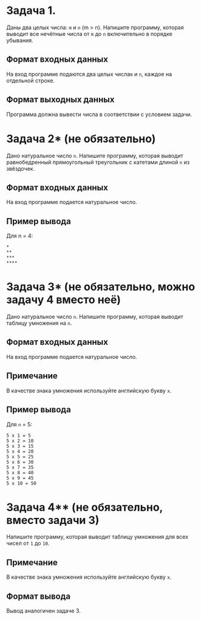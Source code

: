 # Задача 1.

Даны два целых числа: `m` и `n` (m > n). Напишите программу, которая выводит все нечётные числа от `m` до `n` включительно в порядке убывания.

## Формат входных данных
На вход программе подаются два целых числа`m` и `n`, каждое на отдельной строке.

## Формат выходных данных
Программа должна вывести числа в соответствии с условием задачи.

# Задача 2* (не обязательно)

Дано натуральное число `n`. Напишите программу, которая выводит равнобедренный прямоугольный треугольник с катетами длиной `n` из звёздочек.

## Формат входных данных
На вход программе подается натуральное число.

## Пример вывода
Для n = 4:
```
*
**
***
****
```

# Задача 3* (не обязательно, можно задачу 4 вместо неё)

Дано натуральное число `n`. Напишите программу, которая выводит таблицу умножения на `n`.

## Формат входных данных
На вход программе подается натуральное число.

## Примечание
В качестве знака умножения используйте английскую букву `x`.

## Пример вывода
Для `n` = 5:
```
5 x 1 = 5
5 x 2 = 10
5 x 3 = 15
5 x 4 = 20
5 x 5 = 25
5 x 6 = 30
5 x 7 = 35
5 x 8 = 40
5 x 9 = 45
5 x 10 = 50
```


# Задача 4** (не обязательно, вместо задачи 3)

Напишите программу, которая выводит таблицу умножения для всех чисел от `1` до `10`.

## Примечание
В качестве знака умножения используйте английскую букву `x`.

## Формат вывода
Вывод аналогичен задаче 3.
